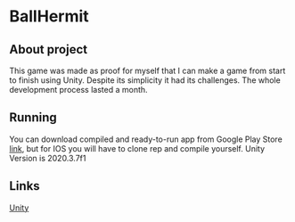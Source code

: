 # BallHermit
## About project
This game was made as proof for myself that I can make a game from start to finish using Unity.
Despite its simplicity it had its challenges. The whole development process lasted a month.
## Running
You can download compiled and ready-to-run app from Google Play Store [link](https://play.google.com/store/apps/details?id=com.RuneForge.Hermit), but for IOS you will have to clone rep and compile yourself.
Unity Version is 2020.3.7f1
## Links
[Unity](https://unity.com/)
